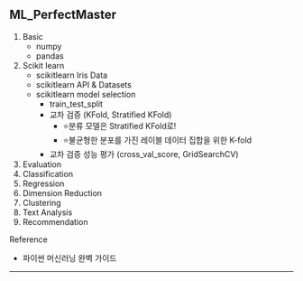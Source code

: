 ## ML_PerfectMaster
  

  1. Basic 
      - numpy
      - pandas
  2. Scikit learn
      - scikitlearn Iris Data
      - scikitlearn API & Datasets
      - scikitlearn model selection
        - train_test_split
        - 교차 검증 (KFold, Stratified KFold)
          - ⭐️분류 모델은 Stratified KFold로!
          - ⭐️불균형한 분포를 가진 레이블 데이터 집합을 위한 K-fold 
        - 교차 검증 성능 평가 (cross_val_score, GridSearchCV)
  3. Evaluation
  4. Classification
  5. Regression
  6. Dimension Reduction
  7. Clustering
  8. Text Analysis
  9. Recommendation

  Reference
  * 파이썬 머신러닝 완벽 가이드
  
***
